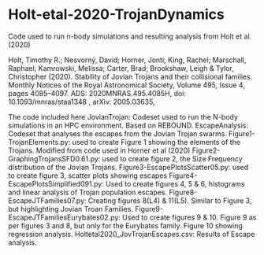 # Holt-etal-2020-TrojanDynamics
Code used to run n-body simulations and resulting analysis from Holt et al. (2020)

Holt, Timothy R.; Nesvorný, David; Horner, Jonti; King, Rachel; Marschall, Raphael; Kamrowski, Melissa; Carter, Brad; Brookshaw, Leigh & Tylor, Christopher (2020). Stability of Jovian Trojans and their collisional families. Monthly Notices of the Royal Astronomical Society, Volume 495, Issue 4, pages 4085–4097. ADS: 2020MNRAS.495.4085H,  doi: 10.1093/mnras/staa1348 , arXiv: 2005.03635, 

The code included here
JovianTrojan: Codeset used to run the N-body simulations in an HPC environment. Based on REBOUND.
EscapeAnalysis: Codeset that analyses the escapes from the Jovian Trojan swarms. 
Figure1-TrojanElements.py: used to create Figure 1 showing the elements of the Trojans. Modified from code used in Horner et al (2020)
Figure2-GraphingTrojansSFD0.61.py: used to create figure 2, the Size Frequency distribution of the Jovian Trojans. 
Figure3-EscapePlotsScatter05.py: used to create figure 3, scatter plots showing escapes
Figure4-EscapePlotsSimplified091.py: Used to create figures 4, 5 & 6, histograms and linear analysis of Trojan population escapes. 
Figure8-EscapeJTFamilies07.py: Creating figures 8(L4) & 11(L5). Similar to Figure 3, but highlighting Jovian Troan Families. 
Figure9-EscapeJTFamiliesEurybates02.py: Used to create figures 9 & 10. Figure 9 as per figures 3 and 8, but only for the Eurybates family. Figure 10 showing regression analysis. 
Holtetal2020_JovTrojanEscapes.csv: Results of Escape analysis. 
